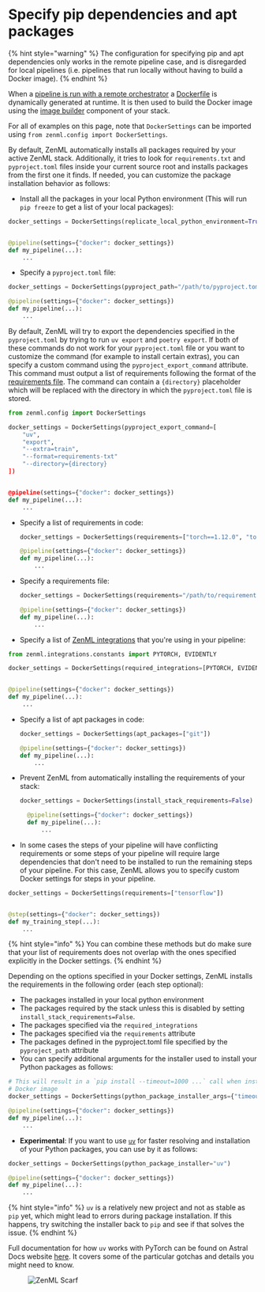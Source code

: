 # Specify pip dependencies and apt packages

{% hint style="warning" %}
The configuration for specifying pip and apt dependencies only works in the remote pipeline case, and is disregarded for local pipelines (i.e. pipelines that run locally without having to build a Docker image).
{% endhint %}

When a [pipeline is run with a remote orchestrator](../pipeline-development/configure-python-environments/README.md) a [Dockerfile](https://docs.docker.com/engine/reference/builder/) is dynamically generated at runtime. It is then used to build the Docker image using the [image builder](../pipeline-development/configure-python-environments/README.md#-configure-python-environments) component of your stack.

For all of examples on this page, note that `DockerSettings` can be imported using `from zenml.config import DockerSettings`.

By default, ZenML automatically installs all packages required by your active ZenML stack. Additionally, it tries to look for
`requirements.txt` and `pyproject.toml` files inside your current source root and installs packages from the first one it finds.
If needed, you can customize the package installation behavior as follows:

* Install all the packages in your local Python environment (This will run `pip freeze` to get a list of your local packages):

```python
docker_settings = DockerSettings(replicate_local_python_environment=True)


@pipeline(settings={"docker": docker_settings})
def my_pipeline(...):
    ...
```

*   Specify a `pyproject.toml` file:

```python
docker_settings = DockerSettings(pyproject_path="/path/to/pyproject.toml")

@pipeline(settings={"docker": docker_settings})
def my_pipeline(...):
    ...
```

By default, ZenML will try to export the dependencies specified in the `pyproject.toml` by trying to run `uv export` and `poetry export`.
If both of these commands do not work for your `pyproject.toml` file or you want to customize the command (for example to install certain
extras), you can specify a custom command using the `pyproject_export_command` attribute. This command must output a list of requirements following the format of the [requirements file](https://pip.pypa.io/en/stable/reference/requirements-file-format/). The command can contain a `{directory}` placeholder which will be replaced with the directory in which the `pyproject.toml` file is stored.

```python
from zenml.config import DockerSettings

docker_settings = DockerSettings(pyproject_export_command=[
    "uv",
    "export",
    "--extra=train",
    "--format=requirements-txt"
    "--directory={directory}
])


@pipeline(settings={"docker": docker_settings})
def my_pipeline(...):
    ...
```

*   Specify a list of requirements in code:

    ```python
    docker_settings = DockerSettings(requirements=["torch==1.12.0", "torchvision"])

    @pipeline(settings={"docker": docker_settings})
    def my_pipeline(...):
        ...
    ```
*   Specify a requirements file:

    ```python
    docker_settings = DockerSettings(requirements="/path/to/requirements.txt")

    @pipeline(settings={"docker": docker_settings})
    def my_pipeline(...):
        ...
    ```
* Specify a list of [ZenML integrations](../../component-guide/README.md) that you're using in your pipeline:

```python
from zenml.integrations.constants import PYTORCH, EVIDENTLY

docker_settings = DockerSettings(required_integrations=[PYTORCH, EVIDENTLY])


@pipeline(settings={"docker": docker_settings})
def my_pipeline(...):
    ...
```

*   Specify a list of apt packages in code:

    ```python
    docker_settings = DockerSettings(apt_packages=["git"])

    @pipeline(settings={"docker": docker_settings})
    def my_pipeline(...):
        ...
    ```
*   Prevent ZenML from automatically installing the requirements of your stack:

    ```python
    docker_settings = DockerSettings(install_stack_requirements=False)

      @pipeline(settings={"docker": docker_settings})
      def my_pipeline(...):
          ...
    ```
* In some cases the steps of your pipeline will have conflicting requirements or some steps of your pipeline will require large dependencies that don't need to be installed to run the remaining steps of your pipeline. For this case, ZenML allows you to specify custom Docker settings for steps in your pipeline.

```python
docker_settings = DockerSettings(requirements=["tensorflow"])


@step(settings={"docker": docker_settings})
def my_training_step(...):
    ...
```

{% hint style="info" %}
You can combine these methods but do make sure that your list of requirements does not overlap with the ones specified explicitly in the Docker settings.
{% endhint %}

Depending on the options specified in your Docker settings, ZenML installs the requirements in the following order (each step optional):

* The packages installed in your local python environment
* The packages required by the stack unless this is disabled by setting `install_stack_requirements=False`.
* The packages specified via the `required_integrations`
* The packages specified via the `requirements` attribute
* The packages defined in the pyproject.toml file specified by the `pyproject_path` attribute
* You can specify additional arguments for the installer used to install your Python packages as follows:
```python
# This will result in a `pip install --timeout=1000 ...` call when installing packages in the
# Docker image
docker_settings = DockerSettings(python_package_installer_args={"timeout": 1000})

@pipeline(settings={"docker": docker_settings})
def my_pipeline(...):
    ...
```
* **Experimental**: If you want to use [`uv`](https://github.com/astral-sh/uv) for faster resolving and installation of your Python packages, you can use by it as follows:

```python
docker_settings = DockerSettings(python_package_installer="uv")

@pipeline(settings={"docker": docker_settings})
def my_pipeline(...):
    ...
```

{% hint style="info" %}
`uv` is a relatively new project and not as stable as `pip` yet, which might lead to errors during package installation. If this happens, try switching the installer back to `pip` and see if that solves the issue.
{% endhint %}

Full documentation for how `uv` works with PyTorch can be found on Astral Docs
website [here](https://docs.astral.sh/uv/guides/integration/pytorch/). It covers
some of the particular gotchas and details you might need to know.

<figure><img src="https://static.scarf.sh/a.png?x-pxid=f0b4f458-0a54-4fcd-aa95-d5ee424815bc" alt="ZenML Scarf"><figcaption></figcaption></figure>

